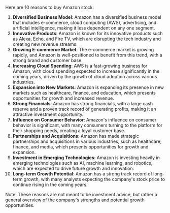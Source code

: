 Here are 10 reasons to buy Amazon stock:

1. **Diversified Business Model**: Amazon has a diversified business model that includes e-commerce, cloud computing (AWS), advertising, and artificial intelligence, making it less dependent on any one segment.
2. **Innovative Products**: Amazon is known for its innovative products such as Alexa, Echo, and Fire TV, which are disrupting the tech industry and creating new revenue streams.
3. **Growing E-commerce Market**: The e-commerce market is growing rapidly, and Amazon is well-positioned to benefit from this trend, with a strong brand and customer base.
4. **Increasing Cloud Spending**: AWS is a fast-growing business for Amazon, with cloud spending expected to increase significantly in the coming years, driven by the growth of cloud adoption across various industries.
5. **Expansion into New Markets**: Amazon is expanding its presence in new markets such as healthcare, finance, and education, which presents opportunities for growth and increased revenue.
6. **Strong Financials**: Amazon has strong financials, with a large cash reserve and a proven track record of generating profits, making it an attractive investment opportunity.
7. **Influence on Consumer Behavior**: Amazon's influence on consumer behavior is significant, with many consumers turning to the platform for their shopping needs, creating a loyal customer base.
8. **Partnerships and Acquisitions**: Amazon has made strategic partnerships and acquisitions in various industries, such as healthcare, finance, and media, which presents opportunities for growth and expansion.
9. **Investment in Emerging Technologies**: Amazon is investing heavily in emerging technologies such as AI, machine learning, and robotics, which are expected to drive future growth and innovation.
10. **Long-term Growth Potential**: Amazon has a strong track record of long-term growth, with many analysts expecting the company's stock price to continue rising in the coming years.

Note: These reasons are not meant to be investment advice, but rather a general overview of the company's strengths and potential growth opportunities.